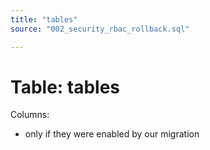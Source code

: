 ```yaml
---
title: "tables"
source: "002_security_rbac_rollback.sql"

---
```


# Table: tables

Columns:

- only if they were enabled by our migration
